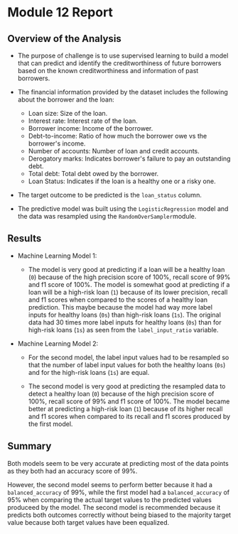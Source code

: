 # Module 12 Report

## Overview of the Analysis

* The purpose of challenge is to use supervised learning to build a model that can predict and identify the creditworthiness of future borrowers based on the known creditworthiness and information of past borrowers.
* The financial information provided by the dataset includes the following about the borrower and the loan:
  * Loan size: Size of the loan.
  * Interest rate: Interest rate of the loan.
  * Borrower income: Income of the borrower.
  * Debt-to-income: Ratio of how much the borrower owe vs the borrower's income.
  * Number of accounts: Number of loan and credit accounts.
  * Derogatory marks: Indicates borrower's failure to pay an outstanding debt.
  * Total debt: Total debt owed by the borrower.
  * Loan Status: Indicates if the loan is a healthy one or a risky one.

* The target outcome to be predicted is the `loan_status` column.

* The predictive model was built using the `LogisticRegression` model and the data was resampled using the `RandomOverSampler`module.

## Results

* Machine Learning Model 1:
  * The model is very good at predicting if a loan will be a healthy loan (`0`) because of the high precision score of 100%, recall score of 99% and f1 score of 100%. 
  The model is somewhat good at predicting if a loan will be a high-risk loan (`1`) because of its lower precision, recall and f1 scores when compared to the scores of a healthy loan prediction. This maybe because the model had way more label inputs for healthy loans (`0s`) than high-risk loans (`1s`).
  The original data had 30 times more label inputs for healthy loans (`0s`) than for high-risk loans (`1s`) as seen from the `label_input_ratio` variable.



* Machine Learning Model 2:
  * For the second model, the label input values had to be resampled so that the number of label input values for both the healthy loans (`0s`) and for the high-risk loans (`1s`) are equal.

  * The second model is very good at predicting the resampled data to detect a healthy loan (`0`) because of the high precision score of 100%, recall score of 99% and f1 score of 100%. The model became better at predicting a high-risk loan (`1`) because of its higher recall and f1 scores when compared to its recall and f1 scores produced by the first model.

## Summary

Both models seem to be very accurate at predicting most of the data points as they both had an accuracy score of 99%.

However, the second model seems to perform better because it had a `balanced_accuracy` of 99%, while the first model had a `balanced_accuracy` of 95% when comparing the actual target values to the predicted values produceed by the model. The second model is recommended because it predicts both outcomes correctly without being biased to the majority target value because both target values have been equalized.

